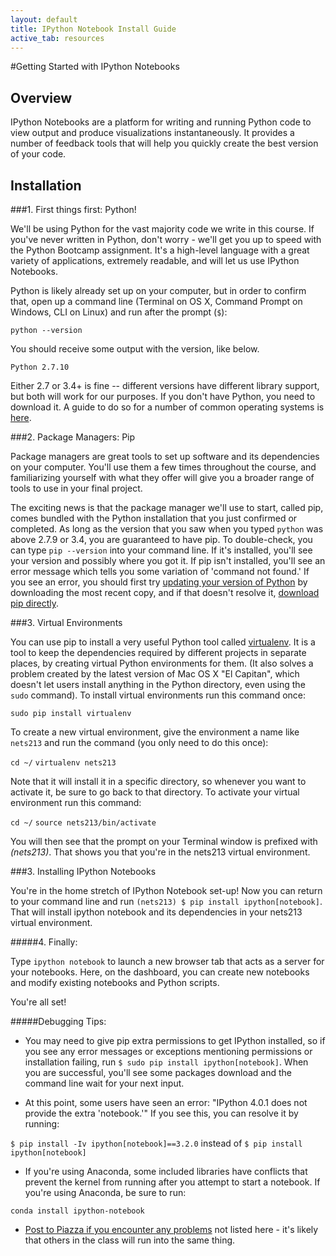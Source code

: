 ```yaml
---
layout: default
title: IPython Notebook Install Guide
active_tab: resources
---
```


#Getting Started with IPython Notebooks

## Overview

IPython Notebooks are a platform for writing and running Python code to view output and produce visualizations instantaneously. It provides a number of feedback tools that will help you quickly create the best version of your code. 

## Installation

###1. First things first: Python!

We'll be using Python for the vast majority code we write in this course. If you've never written in Python, don't worry - we'll get you up to speed with the Python Bootcamp assignment. It's a high-level language with a great variety of applications, extremely readable, and will let us use IPython Notebooks. 

Python is likely already set up on your computer, but in order to confirm that, open up a command line (Terminal on OS X, Command Prompt on Windows, CLI on Linux) and run after the prompt (`$`): 

`python --version`

You should receive some output with the version, like below. 

```
Python 2.7.10
```

Either 2.7 or 3.4+ is fine -- different versions have different library support, but both will work for our purposes. If you don't have Python, you need to download it. A guide to do so for a number of common operating systems is [here][python download]. 

[python download]:https://wiki.python.org/moin/BeginnersGuide/Download



###2. Package Managers: Pip

Package managers are great tools to set up software and its dependencies on your computer. You'll use them a few times throughout the course, and familiarizing yourself with what they offer will give you a broader range of tools to use in your final project.

The exciting news is that the package manager we'll use to start, called pip, comes bundled with the Python installation that you just confirmed or completed. As long as the version that you saw when you typed `python` was above 2.7.9 or 3.4, you are guaranteed to have pip. To double-check, you can type `pip --version` into your command line. If it's installed, you'll see your version and possibly where you got it. If pip isn't installed, you'll see an error message which tells you some variation of 'command not found.' If you see an error, you should first try [updating your version of Python][python download instructions] by downloading the most recent copy, and if that doesn't resolve it, [download pip directly][pip download link].

[python download instructions]:https://www.python.org/downloads/
[pip download link]:https://pip.pypa.io/en/stable/installing/

###3. Virtual Environments

You can use pip to install a very useful Python tool called [virtualenv](http://docs.python-guide.org/en/latest/dev/virtualenvs/).  It is a tool to keep the dependencies required by different projects in separate places, by creating virtual Python environments for them.  (It also solves a problem created by the latest version of Mac OS X "El Capitan", which doesn't let users install anything in the Python directory, even using the `sudo` command).  To install virtual environments run this command once:

`sudo pip install virtualenv`

To create a new virtual environment, give the environment a name like `nets213` and run the command (you only need to do this once):

`cd ~/`
`virtualenv nets213`

Note that it will install it in a specific directory, so whenever you want to activate it, be sure to go back to that directory.  To activate your virtual environment run this command:

`cd ~/`
`source nets213/bin/activate`

You will then see that the prompt on your Terminal window is prefixed with *(nets213)*.  That shows you that you're in the nets213 virtual environment. 

###3. Installing IPython Notebooks

You're in the home stretch of IPython Notebook set-up! Now you can return to your command line and run `(nets213) $ pip install ipython[notebook]`.  That will install ipython notebook and its dependencies in your nets213 virtual environment. 

#####4. Finally:

Type `ipython notebook` to launch a new browser tab that acts as a server for your notebooks. Here, on the dashboard, you can create new notebooks and modify existing notebooks and Python scripts. 

You're all set! 

#####Debugging Tips: 


* You may need to give pip extra permissions to get IPython installed, so if you see any error messages or exceptions mentioning permissions or installation failing, run `$ sudo pip install ipython[notebook]`. When you are successful, you'll see some packages download and the command line wait for your next input. 

* At this point, some users have seen an error: "IPython 4.0.1 does not provide the extra 'notebook.'" If you see this, you can resolve it by running:

`$ pip install -Iv ipython[notebook]==3.2.0` instead of `$ pip install ipython[notebook]`

* If you're using Anaconda, some included libraries have conflicts that prevent the kernel from running after you attempt to start a notebook. If you're using Anaconda, be sure to run: 

`conda install ipython-notebook`

* [Post to Piazza if you encounter any problems](https://piazza.com/class/ijblb017ius5zp?cid=39) not listed here - it's likely that others in the class will run into the same thing. 
